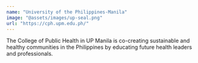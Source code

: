 ```yaml
---
name: "University of the Philippines-Manila"
image: "@assets/images/up-seal.png"
url: "https://cph.upm.edu.ph/"
---
```


The College of Public Health in UP Manila is co-creating sustainable and healthy communities in the Philippines by educating future health leaders and professionals.
